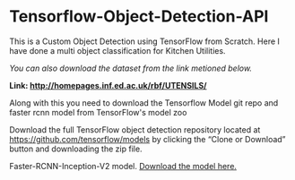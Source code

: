 # Tensorflow-Object-Detection-API

This is a Custom Object Detection using TensorFlow from Scratch. Here I have done a multi object classification for Kitchen Utilities. 

*You can also download the dataset from the link metioned below.*

**Link: http://homepages.inf.ed.ac.uk/rbf/UTENSILS/**

Along with this you need to download the Tensorflow Model git repo and faster rcnn model from TensorFlow's model zoo

Download the full TensorFlow object detection repository located at https://github.com/tensorflow/models by clicking the “Clone or Download” button and downloading the zip file.

Faster-RCNN-Inception-V2 model. [Download the model here.](http://download.tensorflow.org/models/object_detection/faster_rcnn_inception_v2_coco_2018_01_28.tar.gz)
